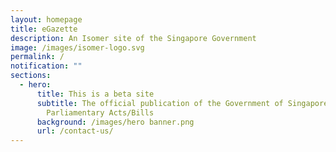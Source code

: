 ```yaml
---
layout: homepage
title: eGazette
description: An Isomer site of the Singapore Government
image: /images/isomer-logo.svg
permalink: /
notification: ""
sections:
  - hero:
      title: This is a beta site
      subtitle: The official publication of the Government of Singapore’s Notices and
        Parliamentary Acts/Bills
      background: /images/hero banner.png
      url: /contact-us/
---
```

